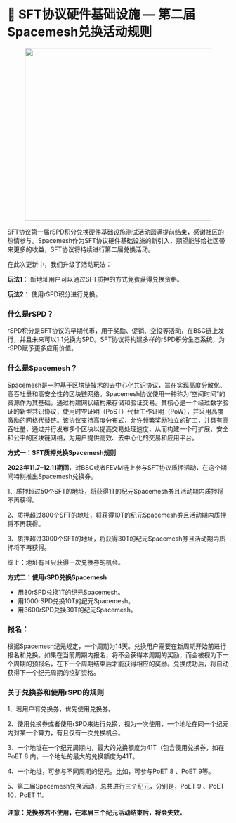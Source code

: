 # 🍻 SFT协议硬件基础设施 — 第二届Spacemesh兑换活动规则

<figure><img src="https://miro.medium.com/v2/resize:fit:1400/0*70NvrebOfBbpKew0" alt="" height="394" width="700"><figcaption></figcaption></figure>

SFT协议第一届rSPD积分兑换硬件基础设施测试活动圆满提前结束，感谢社区的热情参与。Spacemesh作为SFT协议硬件基础设施的新引入，期望能够给社区带来更多的收益，SFT协议将持续进行第二届兑换活动。

在此次更新中，我们升级了活动玩法：

**玩法1**： 新地址用户可以通过SFT质押的方式免费获得兑换资格。

**玩法2**： 使用rSPD积分进行兑换。

### **什么是rSPD？** <a href="#e470" id="e470"></a>

rSPD积分是SFT协议的早期代币，用于奖励、促销、空投等活动，在BSC链上发行，并且未来可以1:1兑换为SPD。SFT协议将构建多样的rSPD积分生态系统，为rSPD赋予更多应用价值。

### **什么是Spacemesh？** <a href="#1536" id="1536"></a>

Spacemesh是一种基于区块链技术的去中心化共识协议，旨在实现高度分散化、高吞吐量和高安全性的区块链网络。Spacemesh协议使用一种称为“空间时间”的资源作为其基础，通过构建网状结构来存储和验证交易。其核心是一个经过数学验证的新型共识协议，使用时空证明（PoST）代替工作证明（PoW），并采用高度激励的网格代替链。该协议支持高度分布式，允许频繁奖励独立的矿工，并具有高吞吐量，通过并行发布多个区块以提高交易处理速度，从而构建一个可扩展、安全和公平的区块链网络，为用户提供高效、去中心化的交易和应用平台。

**方式一：SFT质押兑换Spacemesh规则**

**2023年11.7–12.11期间**，对BSC或者FEVM链上参与SFT协议质押活动，在这个期间特别推出Spacemesh兑换券。

1、质押超过50个SFT的地址，将获得1T的纪元Spacemesh券且活动期内质押将不再获得。

2、质押超过800个SFT的地址，将获得10T的纪元Spacemesh券且活动期内质押将不再获得。

3、质押超过3000个SFT的地址，将获得30T的纪元Spacemesh券且活动期内质押将不再获得。

综上：地址有且只获得一次兑换券的机会。

**方式二：使用rSPD兑换Spacemesh**

* 用80rSPD兑换1T的纪元Spacemesh。
* 用1000rSPD兑换10T的纪元Spacemesh。
* 用3600rSPD兑换30T的纪元Spacemesh。

### **报名：** <a href="#e55f" id="e55f"></a>

根据Spacemesh纪元规定，一个周期为14天。兑换用户需要在新周期开始前进行报名和兑换。如果在当前周期内报名，将不会获得本周期的奖励，而会被视为下一个周期的预报名，在下一个周期结束后才能获得相应的奖励。兑换成功后，将自动获得下一个纪元周期的挖矿资格。

### **关于兑换券和使用rSPD的规则** <a href="#fe3b" id="fe3b"></a>

1、若用户有兑换券，优先使用兑换券。

2、使用兑换券或者使用rSPD来进行兑换，视为一次使用，一个地址在同一个纪元内对某一个算力，有且仅有一次兑换机会。

3、一个地址在一个纪元周期内，最大的兑换额度为41T（包含使用兑换券，如在PoET 8 内，一个地址的最大的兑换额度为41T。

4、一个地址，可参与不同周期的纪元。比如，可参与PoET 8 、PoET 9等。

5、第二届Spacemesh兑换活动，总共进行三个纪元，分别是，PoET 9 、PoET 10，PoET 11。

#### 注意：兑换券若不使用，在本届三个纪元活动结束后，将会失效。
